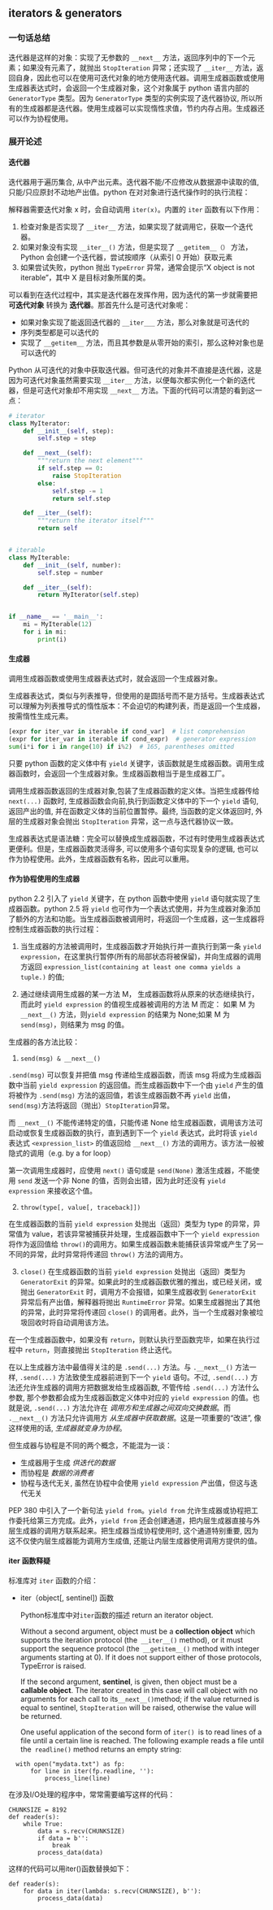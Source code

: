 ## iterators & generators

### 一句话总结

迭代器是这样的对象：实现了无参数的 `__next__` 方法，返回序列中的下一个元素；如果没有元素了，就抛出 `StopIteration` 异常；还实现了 `__iter__` 方法，返回自身，因此也可以在使用可迭代对象的地方使用迭代器。调用生成器函数或使用生成器表达式时，会返回一个生成器对象，这个对象属于 python 语言内部的 `GeneratorType` 类型。因为 `GeneratorType` 类型的实例实现了迭代器协议, 所以所有的生成器都是迭代器。使用生成器可以实现惰性求值，节约内存占用。生成器还可以作为协程使用。


### 展开论述

#### 迭代器

迭代器用于遍历集合, 从中产出元素。迭代器不能/不应修改从数据源中读取的值, 只能/只应原封不动地产出值。python 在对对象进行迭代操作时的执行流程：

解释器需要迭代对象 x 时，会自动调用 `iter(x)`。内置的 `iter` 函数有以下作用：

1. 检查对象是否实现了 `__iter__` 方法，如果实现了就调用它，获取一个迭代器。
2. 如果对象没有实现 `__iter__()` 方法，但是实现了 `__getitem__（）` 方法，Python 会创建一个迭代器，尝试按顺序（从索引 0 开始）获取元素
3. 如果尝试失败，python 抛出 `TypeError` 异常，通常会提示“X object is not iterable”，其中 X 是目标对象所属的类。

可以看到在迭代过程中，其实是迭代器在发挥作用，因为迭代的第一步就需要把 __可迭代对象__ 转换为 __迭代器__。那首先什么是可迭代对象呢：
- 如果对象实现了能返回迭代器的 `__iter___` 方法，那么对象就是可迭代的
- 序列类型都是可以迭代的
- 实现了 `__getitem__` 方法，而且其参数是从零开始的索引，那么这种对象也是可以迭代的

Python 从可迭代的对象中获取迭代器。但可迭代的对象并不直接是迭代器，这是因为可迭代对象虽然需要实现 `__iter__` 方法，以便每次都实例化一个新的迭代器，但是可迭代对象却不用实现 `__next__` 方法。下面的代码可以清楚的看到这一点：

```python
# iterator
class MyIterator:
    def __init__(self, step):
        self.step = step

    def __next__(self):
        """return the next element"""
        if self.step == 0:
            raise StopIteration
        else:
            self.step -= 1
            return self.step

    def __iter__(self):
        """return the iterator itself"""
        return self


# iterable
class MyIterable:
    def __init__(self, number):
        self.step = number

    def __iter__(self):
        return MyIterator(self.step)


if __name__ == '__main__':
    mi = MyIterable(12)
    for i in mi:
        print(i)

```
#### 生成器
调用生成器函数或使用生成器表达式时，就会返回一个生成器对象。

生成器表达式，类似与列表推导，但使用的是圆括号而不是方括号。生成器表达式可以理解为列表推导式的惰性版本：不会迫切的构建列表，而是返回一个生成器，按需惰性生成元素。

```python
[expr for iter_var in iterable if cond_var]  # list comprehension
(expr for iter_var in iterable if cond_expr)  # generator expression
sum(i*i for i in range(10) if i%2)  # 165, parentheses omitted
```

只要 python 函数的定义体中有 `yield` 关键字，该函数就是生成器函数。调用生成器函数时，会返回一个生成器对象。生成器函数相当于是生成器工厂。

调用生成器函数返回的生成器对象,包装了生成器函数的定义体。当把生成器传给 `next(...)` 函数时, 生成器函数会向前,执行到函数定义体中的下一个 `yield` 语句, 返回产出的值, 并在函数定义体的当前位置暂停。最终, 当函数的定义体返回时, 外层的生成器对象会抛出 `StopIteration` 异常，这一点与迭代器协议一致。

生成器表达式是语法糖：完全可以替换成生成器函数，不过有时使用生成器表达式更便利。但是，生成器函数灵活得多, 可以使用多个语句实现复杂的逻辑, 也可以作为协程使用。此外，生成器函数有名称，因此可以重用。


#### 作为协程使用的生成器

python 2.2 引入了 `yield` 关键字，在 python 函数中使用 `yield` 语句就实现了生成器函数。python 2.5 将 `yield` 也可作为一个表达式使用，并为生成器对象添加了额外的方法和功能。当生成器函数被调用时，将返回一个生成器，这一生成器将控制生成器函数的执行过程：

1) 当生成器的方法被调用时，生成器函数才开始执行并一直执行到第一条 `yield expression`，在这里执行暂停(所有的局部状态将被保留)，并向生成器的调用方返回 `expression_list(containing at least one comma yields a tuple.)` 的值;

2) 通过继续调用生成器的某一方法 M， 生成器函数将从原来的状态继续执行，而此时 `yield expression` 的值视生成器被调用的方法 M 而定： 如果 M 为 `__next__()` 方法，则`yield expression` 的结果为 None;如果 M 为 `send(msg)`，则结果为 msg 的值。

生成器的各方法比较：

1) `send(msg) & __next__()`

`.send(msg)` 可以恢复并把值 msg 传递给生成器函数，而该 msg 将成为生成器函数中当前 `yield expression` 的返回值。而生成器函数中下一个由 `yield` 产生的值将被作为 `.send(msg)` 方法的返回值，若该生成器函数不再 `yield` 出值，`send(msg)`方法将返回（抛出）`StopIteration`异常。

而 `__next__()` 不能传递特定的值，只能传递 None 给生成器函数，调用该方法可启动或恢复生成器函数的执行，直到遇到下一个 `yield` 表达式，此时将该 `yield` 表达式 `<expression_list>` 的值返回给 `__next__()` 方法的调用方。该方法一般被隐式的调用（e.g. by a for loop）

第一次调用生成器时，应使用 `next()` 语句或是 `send(None)` 激活生成器，不能使用 `send` 发送一个非 None 的值，否则会出错，因为此时还没有 `yield expression` 来接收这个值。

2) `throw(type[, value[, traceback]])`

在生成器函数的当前 `yield expression` 处抛出（返回）类型为 type 的异常，异常值为 value，若该异常被捕获并处理，生成器函数中下一个 `yield expression` 将作为返回值给 `throw()`的调用方。如果生成器函数未能捕获该异常或产生了另一不同的异常，此时异常将传递回 `throw()` 方法的调用方。

3) `close()`
在生成器函数的当前 `yield expression` 处抛出（返回）类型为 `GeneratorExit` 的异常。如果此时的生成器函数优雅的推出，或已经关闭，或抛出 `GeneratorExit` 时，调用方不会报错，如果生成器收到 `GeneratorExit` 异常后有产出值，解释器将抛出 `RuntimeError` 异常。如果生成器抛出了其他的异常，此时异常将传递回 `close()` 的调用者。此外，当一个生成器对象被垃圾回收时将自动调用该方法。

在一个生成器函数中，如果没有 `return`，则默认执行至函数完毕，如果在执行过程中 `return`，则直接抛出 `StopIteration` 终止迭代。

在以上生成器方法中最值得关注的是 `.send(...)` 方法。与 `.__next__()` 方法一样, `.send(...)` 方法致使生成器前进到下一个 `yield` 语句。不过, `.send(...)` 方法还允许生成器的调用方把数据发给生成器函数, 不管传给 `.send(...)` 方法什么参数, 那个参数都会成为生成器函数定义体中对应的 `yield expression` 的值。也就是说, `.send(...)` 方法允许在 _调用方和生成器之间双向交换数据_。而  `.__next__()` 方法只允许调用方 _从生成器中获取数据_。这是一项重要的“改进”, 像这样使用的话, _生成器就变身为协程_。

但生成器与协程是不同的两个概念，不能混为一谈：
- 生成器用于生成 _供迭代的数据_
- 而协程是 _数据的消费者_
- 协程与迭代无关, 虽然在协程中会使用 `yield expression` 产出值，但这与迭代无关

PEP 380 中引入了一个新句法 `yield from`。`yield from` 允许生成器或协程把工作委托给第三方完成。此外，`yield from` 还会创建通道，把内层生成器直接与外层生成器的调用方联系起来。把生成器当成协程使用时, 这个通道特别重要, 因为这不仅使内层生成器能为调用方生成值, 还能让内层生成器使用调用方提供的值。



#### iter 函数释疑

标准库对 `iter` 函数的介绍：

- iter（object[, sentinel]) 函数

  Python标准库中对`iter`函数的描述
  return an iterator object.
  
  Without a second argument, object must be a __collection object__ which supports the iteration protocol (the` __iter__()` method), or it must support the sequence protocol (the` __getitem__()` method with integer arguments starting at 0). If it does not support either of those protocols, TypeError is raised.
  
  If the second argument, __sentinel__, is given, then object must be a __callable object__. The iterator created in this case will call object with no arguments for each call to its` __next__() `method; if the value returned is equal to sentinel, `StopIteration` will be raised, otherwise the value will be returned.
  
  One useful application of the second form of `iter() `is to read lines of a file until a certain line is reached. The following example reads a file until the` readline()` method returns an empty string:
```
  with open("mydata.txt") as fp:
      for line in iter(fp.readline, ''):
          process_line(line)
```
在涉及I/O处理的程序中，常常需要编写这样的代码：

```
CHUNKSIZE = 8192
def reader(s):
    while True:
        data = s.recv(CHUNKSIZE)
        if data = b'':
            break
        process_data(data)
```
这样的代码可以用iter()函数替换如下：

```
def reader(s):
    for data in iter(lambda: s.recv(CHUNKSIZE), b''):
        process_data(data)

```

